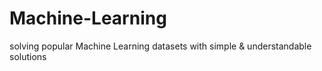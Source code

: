 # Machine-Learning
solving popular Machine Learning datasets with simple & understandable solutions
